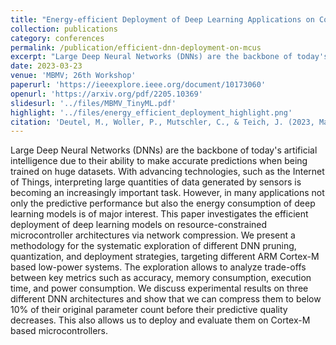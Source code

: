 ```yaml
---
title: "Energy-efficient Deployment of Deep Learning Applications on Cortex-M based Microcontrollers using Deep Compression"
collection: publications
category: conferences
permalink: /publication/efficient-dnn-deployment-on-mcus
excerpt: "Large Deep Neural Networks (DNNs) are the backbone of today's artificial intelligence due to their ability to make accurate predictions when being trained on huge datasets. With advancing technologies, such as the Internet of Things, interpreting large quantities of data generated by sensors is becoming an increasingly important task. However, in many applications not only the predictive performance but also the energy consumption of deep learning models is of major interest. This paper investigates the efficient deployment of deep learning models on resource-constrained microcontroller architectures via network compression. We present a methodology for the systematic exploration of different DNN pruning, quantization, and deployment strategies, targeting different ARM Cortex-M based low-power systems. The exploration allows to analyze trade-offs between key metrics such as accuracy, memory consumption, execution time, and power consumption. We discuss experimental results on three different DNN architectures and show that we can compress them to below 10% of their original parameter count before their predictive quality decreases. This also allows us to deploy and evaluate them on Cortex-M based microcontrollers."
date: 2023-03-23
venue: 'MBMV; 26th Workshop'
paperurl: 'https://ieeexplore.ieee.org/document/10173060'
openurl: 'https://arxiv.org/pdf/2205.10369'
slidesurl: '../files/MBMV_TinyML.pdf'
highlight: '../files/energy_efficient_deployment_highlight.png'
citation: 'Deutel, M., Woller, P., Mutschler, C., & Teich, J. (2023, March). Energy-efficient Deployment of Deep Learning Applications on Cortex-M based Microcontrollers using Deep Compression. In MBMV 2023; 26th Workshop (pp. 1-12). VDE.'
---
```


Large Deep Neural Networks (DNNs) are the backbone of today's artificial intelligence due to their ability to make accurate predictions when being trained on huge datasets. With advancing technologies, such as the Internet of Things, interpreting large quantities of data generated by sensors is becoming an increasingly important task. However, in many applications not only the predictive performance but also the energy consumption of deep learning models is of major interest. This paper investigates the efficient deployment of deep learning models on resource-constrained microcontroller architectures via network compression. We present a methodology for the systematic exploration of different DNN pruning, quantization, and deployment strategies, targeting different ARM Cortex-M based low-power systems. The exploration allows to analyze trade-offs between key metrics such as accuracy, memory consumption, execution time, and power consumption. We discuss experimental results on three different DNN architectures and show that we can compress them to below 10% of their original parameter count before their predictive quality decreases. This also allows us to deploy and evaluate them on Cortex-M based microcontrollers.